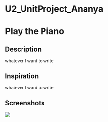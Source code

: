 # U2_UnitProject_Ananya
# Play the Piano 
<h2> Description </h2>
<p> whatever I want to write <p>
<h2> Inspiration </h2>
whatever I want to write
<h2> Screenshots </h2>
<img src = "link to the vid"
